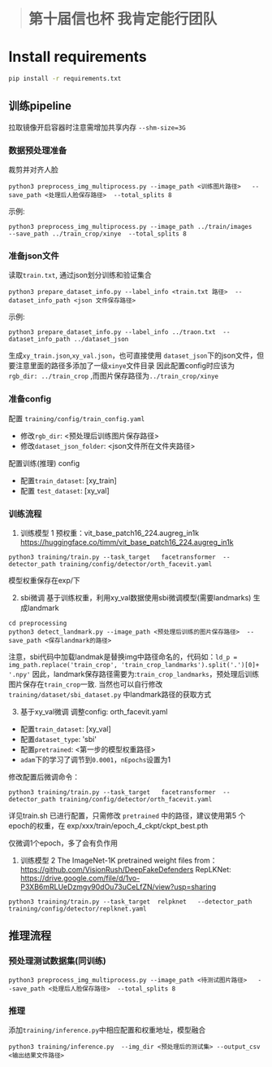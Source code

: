 > # 第十届信也杯 我肯定能行团队

# Install requirements
```bash
pip install -r requirements.txt
```

## 训练pipeline
拉取镜像开启容器时注意需增加共享内存 `--shm-size=3G`
### 数据预处理准备
裁剪并对齐人脸
```
python3 preprocess_img_multiprocess.py --image_path <训练图片路径>   --save_path <处理后人脸保存路径>  --total_splits 8
```
示例:
```
python3 preprocess_img_multiprocess.py --image_path ../train/images   --save_path ../train_crop/xinye  --total_splits 8
```


### 准备json文件
读取`train.txt`, 通过json划分训练和验证集合
```
python3 prepare_dataset_info.py --label_info <train.txt 路径>  --dataset_info_path <json 文件保存路径>
```
示例:
```
python3 prepare_dataset_info.py --label_info ../traon.txt  --dataset_info_path ../dataset_json
```
生成`xy_train.json`,`xy_val.json`，也可直接使用 `dataset_json`下的json文件，但要注意里面的路径多添加了一级`xinye`文件目录
因此配置config时应该为 `rgb_dir: ../train_crop` ,而图片保存路径为`../train_crop/xinye`

### 准备config
配置 `training/config/train_config.yaml`
- 修改`rgb_dir`: <预处理后训练图片保存路径>
- 修改`dataset_json_folder`: <json文件所在文件夹路径>

配置训练(推理) config
- 配置`train_dataset`: [xy_train]
- 配置 `test_dataset`: [xy_val]

### 训练流程
1. 训练模型 1
预权重：vit_base_patch16_224.augreg_in1k
https://huggingface.co/timm/vit_base_patch16_224.augreg_in1k

```
python3 training/train.py --task_target   facetransformer  --detector_path training/config/detector/orth_facevit.yaml
```
模型权重保存在exp/下

2. sbi微调
基于训练权重，利用xy_val数据使用sbi微调模型(需要landmarks)
生成landmark
```
cd preprocessing
python3 detect_landmark.py --image_path <预处理后训练的图片保存路径>  --save_path <保存landmark的路径>
```
注意，sbi代码中加载landmak是替换img中路径命名的，代码如：`ld_p = img_path.replace('train_crop', 'train_crop_landmarks').split('.')[0]+ '.npy'`
因此，landmark保存路径需要为:`train_crop_landmarks`，预处理后训练图片保存在`train_crop`一致.
当然也可以自行修改`training/dataset/sbi_dataset.py` 中landmark路径的获取方式

3. 基于xy_val微调
调整config: orth_facevit.yaml
- 配置`train_dataset`: [xy_val]
- 配置`dataset_type`: 'sbi'
- 配置`pretrained`: <第一步的模型权重路径>
- `adam`下的学习了调节到`0.0001`，`nEpochs`设置为1

修改配置后微调命令：
```
python3 training/train.py --task_target   facetransformer  --detector_path training/config/detector/orth_facevit.yaml
```
详见train.sh 已进行配置，只需修改 `pretrained` 中的路径，建议使用第5 个epoch的权重，在 exp/xxx/train/epoch_4_ckpt/ckpt_best.pth

仅微调1个epoch，多了会有负作用

1. 训练模型 2
The ImageNet-1K pretrained weight files from： https://github.com/VisionRush/DeepFakeDefenders
RepLKNet: https://drive.google.com/file/d/1vo-P3XB6mRLUeDzmgv90dOu73uCeLfZN/view?usp=sharing
```
python3 training/train.py --task_target  relpknet   --detector_path training/config/detector/replknet.yaml
```



## 推理流程

### 预处理测试数据集(同训练)
```
python3 preprocess_img_multiprocess.py --image_path <待测试图片路径>   --save_path <处理后人脸保存路径>  --total_splits 8
```


### 推理
添加`training/inference.py`中相应配置和权重地址，模型融合
```
python3 training/inference.py  --img_dir <预处理后的测试集> --output_csv <输出结果文件路径>  
```